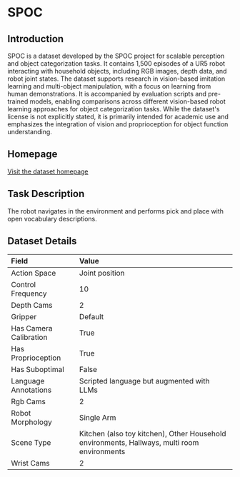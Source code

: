 # SPOC


## Introduction

SPOC is a dataset developed by the SPOC project for scalable perception and object categorization tasks. It contains 1,500 episodes of a UR5 robot interacting with household objects, including RGB images, depth data, and robot joint states. The dataset supports research in vision-based imitation learning and multi-object manipulation, with a focus on learning from human demonstrations. It is accompanied by evaluation scripts and pre-trained models, enabling comparisons across different vision-based robot learning approaches for object categorization tasks. While the dataset's license is not explicitly stated, it is primarily intended for academic use and emphasizes the integration of vision and proprioception for object function understanding.


## Homepage

[Visit the dataset homepage](https://spoc-robot.github.io/)


## Task Description

The robot navigates in the environment and performs pick and place with open vocabulary descriptions.


## Dataset Details

| Field                            | Value                    |
|:---------------------------------|:-------------------------|
| Action Space                     | Joint position           |
| Control Frequency                     | 10           |
| Depth Cams                     | 2           |
| Gripper                     | Default           |
| Has Camera Calibration                     | True           |
| Has Proprioception                     | True           |
| Has Suboptimal                     | False           |
| Language Annotations                     | Scripted language but augmented with LLMs           |
| Rgb Cams                     | 2           |
| Robot Morphology                     | Single Arm           |
| Scene Type                     | Kitchen (also toy kitchen), Other Household environments, Hallways, multi room environments           |
| Wrist Cams                     | 2           |


